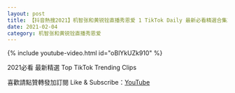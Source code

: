 ```yaml
---
layout: post
title: 【抖音熱搜2021】机智张和黄锐铨直播秀恩爱 1 TikTok Daily 最新必看精選合集2021 02 04
date: 2021-02-04
category: 机智张和黄锐铨直播秀恩爱
---
```


{% include youtube-video.html id="oBlYkUZk910" %}

2021必看 最新精選 Top TikTok Trending Clips

喜歡請點贊轉發加訂閱 Like & Subscribe：[YouTube](https://www.youtube.com/channel/UCAoR7VcanIPd04uEq_GIylA/videos)

